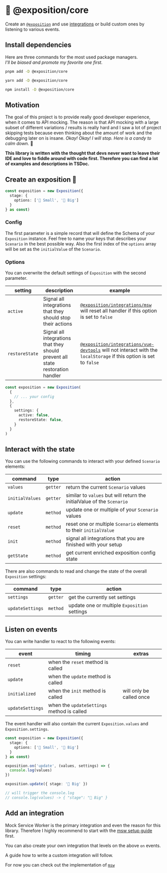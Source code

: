 # 🌱 @exposition/core

<!-- This file will also be automatically included in the main documentation -->
<!-- ../../docs/src/packages/core.md -->

Create an [`@exposition`](https://h2xd.github.io/exposition/) and use [integrations](https://h2xd.github.io/exposition/packages/integrations.html) or build custom ones by listening to various events.
## Install dependencies

Here are three commands for the most used package managers.<br>
_I'll be biased and promote my favorite one first._

```sh
pnpm add -D @exposition/core
```

```sh
yarn add -D @exposition/core
```

```sh
npm install -D @exposition/core
```

## Motivation

The goal of this project is to provide really good developer experience, when it comes to API mocking.
The reason is that API mocking with a large subset of different variations / results is really hard
and I saw a lot of project skipping tests because even thinking about the amount of work and the debugging
later on is insane. _Okay! Okay! I will stop. Here is a candy to calm down._ 🍬

**This library is written with the thought that devs never want to leave their IDE and love to fiddle around with code first. Therefore you can find a lot of examples and descriptions in TSDoc.**

## Create an exposition 📙

```ts
const exposition = new Exposition({
  stage: {
    options: ['🐛 Small', '🦋 Big']
  }
} as const)
```

### Config

The first parameter is a simple record that will define the Schema of your `Exposition`
instance. Feel free to name your keys that describes your `Scenario` in the best possible way.
Also the first index of the `options` array will be set as the `initialValue` of the `Scenario`.

### Options

You can overwrite the default settings of `Exposition` with the second parameter.

| setting        | description                                                                    | example                                                                                                                                                                                |
| -------------- | ------------------------------------------------------------------------------ | -------------------------------------------------------------------------------------------------------------------------------------------------------------------------------------- |
| `active`       | Signal all integrations that they should stop their actions                    | [`@exposition/integrations/msw`](https://h2xd.github.io/exposition/integrations/msw.html) will reset all handler if this option is set to `false`                                      |
| `restoreState` | Signal all integrations that they should prevent all state restoration handler | [`@exposition/integrations/vue-devtools`](https://h2xd.github.io/exposition/integrations/vue-devtools.html) will not interact with the `localStorage` if this option is set to `false` |


```ts
const exposition = new Exposition(
  {
    // ... your config
  },
  {
    settings: {
      active: false,
      restoreState: false,
    }
  }
)
```

## Interact with the state

You can use the following commands to interact with your defined `Scenario` elements:

| command         | type     | action                                                                 |
|-----------------| -------- |------------------------------------------------------------------------|
| `values`        | `getter` | return the current `Scenario` values                                   |
| `initialValues` | `getter` | similar to `values` but will return the initialValue of the `Scenario` |
| `update`        | `method` | update one or multiple of your `Scenario` values                       |
| `reset`         | `method` | reset one or multiple `Scenario` elements to their `initialValue`      |
| `init`          | `method` | signal all integrations that you are finished with your setup          |
| `getState`      | `method` | get current enriched exposition config state                           | 

There are also commands to read and change the state of the overall `Exposition` settings:

| command          | type     | action                                       |
| ---------------- | -------- | -------------------------------------------- |
| `settings`       | `getter` | get the currently set settings               |
| `updateSettings` | `method` | update one or multiple `Exposition` settings |



## Listen on events

You can write handler to react to the following events:

| event            | timing                                     | extras                   |
| ---------------- | ------------------------------------------ | ------------------------ |
| `reset`          | when the `reset` method is called          |                          |
| `update`         | when the `update` method is called         |                          |
| `initialized`    | when the `init` method is called           | will only be called once |
| `updateSettings` | when the `updateSettings` method is called |                          |

The event handler will also contain the current `Exposition.values` and `Exposition.settings`.

```ts
const exposition = new Exposition({
  stage: {
    options: ['🐛 Small', '🦋 Big']
  }
} as const)

exposition.on('update', (values, settings) => {
  console.log(values)
})

exposition.update({ stage: '🦋 Big' })

// will trigger the console.log
// console.log(values) -> { "stage": "🦋 Big" }
```

## Add an integration

Mock Service Worker is the primary integration and even the reason
for this library. Therefore I highly recommend to start with the [msw setup guide](https://h2xd.github.io/exposition/cookbook/setup-msw.html) first.

You can also create your own integration that levels on the above `on` events.

A guide how to write a custom integration will follow.

For now you can check out the implementation of [`msw`](https://github.com/h2xd/exposition/blob/main/packages/integrations/msw/functions/createMswIntegration.ts)
